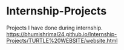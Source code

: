 # Internship-Projects
Projects I have done during internship.
https://bhumishrimal24.github.io/Internship-Projects/TURTLE%20WEBSITE/website.html
